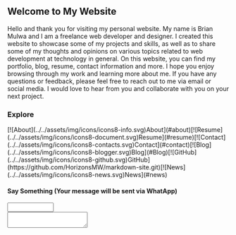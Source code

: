 ## Welcome to My Website

Hello and thank you for visiting my personal website. My name is Brian Mulwa and I am a freelance web developer and
designer. I created this website to showcase some of my projects and skills, as well as to share some of my thoughts and
opinions on various topics related to web development at technology in general. On this website, you can find my portfolio, blog, resume, contact
information and more. I hope you enjoy browsing through my work and learning more about me. If you have any questions or
feedback, please feel free to reach out to me via email or social media. I would love to hear from you and collaborate
with you on your next project.

### Explore
<div class="d-flex justify-content-center">
    <div class="col d-flex justify-content-center home">
        <md-block>
            [![About](../../assets/img/icons/icons8-info.svg)About](#about)[![Resume](../../assets/img/icons/icons8-document.svg)Resume](#resume)[![Contact](../../assets/img/icons/icons8-contacts.svg)Contact](#contact)[![Blog](../../assets/img/icons/icons8-blogger.svg)Blog](#Blog)[![GitHub](../../assets/img/icons/icons8-github.svg)GitHub](https://github.com/HorizonsMW/markdown-site.git)[![News](../../assets/img/icons/icons8-news.svg)News](#news)                   
        </md-block>
    </div>
</div>

#### Say Something (Your message will be sent via WhatApp)
<div class="d-grid m-2">
    <div class="col d-flex justify-content-center m-2 p-2 ">
     <input class="rounded-pill w-50 p-2" type="text" id="name" name="name" required minlength="4" maxlength="8" size="10">
    </div>
    <div class="col d-flex justify-content-center m-2 p-2">
      <textarea class="rounded-3 w-50 h-50 p-2" type="text" id="message" name="message" required minlength="10" size="12"></textarea>
    </div>
   
</div>




